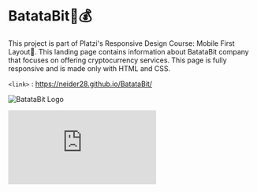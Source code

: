# BatataBit🥔💰

This project is part of Platzi's Responsive Design Course: Mobile First Layout💚. This landing page contains information about BatataBit company that focuses on offering cryptocurrency services. This page is fully responsive and is made only with HTML and CSS.

`<link>` : <https://neider28.github.io/BatataBit/>

![BatataBit Logo](https://s3-alpha.figma.com/hub/file/684346974/249314bc-fb8e-4ba0-9b2a-d5f224f6cc4b-cover.png "BatataBit Logo")

![HTML y CSS](https://www.imaginanet.com/thumb.php?n=blog%2F10herramientas.jpg&w=640&h=250&x=0&y=0 "HTML y CSS")
